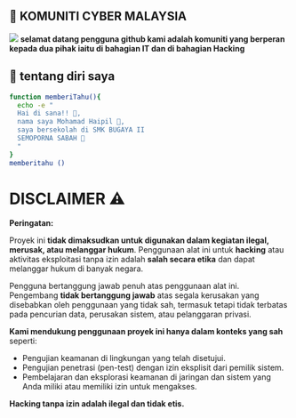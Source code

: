 ## 💬 KOMUNITI CYBER MALAYSIA
![](https://i.imgur.com/AYw9WBL.png)
**selamat datang pengguna github kami adalah komuniti yang berperan kepada dua pihak iaitu di bahagian IT dan di bahagian Hacking**
## 👤 tentang diri saya
```bash
function memberiTahu(){
  echo -e "
  Hai di sana!! 👋,
  nama saya Mohamad Haipil 🙋,
  saya bersekolah di SMK BUGAYA II
  SEMOPORNA SABAH 🏫
  "
}
memberitahu ()
```
# DISCLAIMER ⚠️

**Peringatan:**

Proyek ini **tidak dimaksudkan untuk digunakan dalam kegiatan ilegal, merusak, atau melanggar hukum**. Penggunaan alat ini untuk **hacking** atau aktivitas eksploitasi tanpa izin adalah **salah secara etika** dan dapat melanggar hukum di banyak negara.

Pengguna bertanggung jawab penuh atas penggunaan alat ini. Pengembang **tidak bertanggung jawab** atas segala kerusakan yang disebabkan oleh penggunaan yang tidak sah, termasuk tetapi tidak terbatas pada pencurian data, perusakan sistem, atau pelanggaran privasi.

**Kami mendukung penggunaan proyek ini hanya dalam konteks yang sah** seperti:
- Pengujian keamanan di lingkungan yang telah disetujui.
- Pengujian penetrasi (pen-test) dengan izin eksplisit dari pemilik sistem.
- Pembelajaran dan eksplorasi keamanan di jaringan dan sistem yang Anda miliki atau memiliki izin untuk mengakses.

**Hacking tanpa izin adalah ilegal dan tidak etis.**
